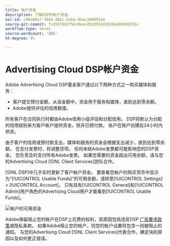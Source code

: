 ```yaml
---
title: 帐户资金
description: 了解DSP的帐户资金。
exl-id: c90e88a7-78dd-402c-baba-9bac360093a4
source-git-commit: fcd55f882f56c9eacd82d554d30364400b99555c
workflow-type: tm+mt
source-wordcount: '265'
ht-degree: 0%

---
```


# Advertising Cloud DSP帐户资金

Adobe Advertising Cloud DSP基金客户通过以下两种方式之一购买媒体和服务：

* 客户提交预付金额，从该金额中，资金用于服务和媒体，直到达到零余额。
* Adobe提供评估的信用额度。

所有客户在合同执行时都由Adobe信用小组评估和分配信用。 DSP将默认为分配的信用级别来为客户帐户提供资金，除非已预付款。 账户在账户创建后24小时内供资。

由于客户的信用或预付款支出，媒体和服务的资金会根据支出减少，直到达到零余额。 在支付发票时，将调整贷项。 任何未结Adobe发票都可能影响您的DSP资金。 您负责及时支付所有Adobe发票。 如果您需要的资金超出可用余额，请与您的Advertising Cloud [!DNL Client Services]团队合作。

[!DNL DSP]中几乎实时更新了客户帐户资金。 要查看您帐户的购买货币中显示为“[!UICONTROL Usable Funds]”的可用余额，请转至[!UICONTROL Settings] > [!UICONTROL Account]。 只有具有[!UICONTROL General]和[!UICONTROL Admin]用户角色的Advertising Cloud用户才能看到[!UICONTROL Usable Funds]。

![帐户的可用资金](/help/dsp/assets/account-usable-funds.png)

Adobe保留阻止您的帐户在DSP上花费的权利，其原因包括违反DSP [广告要求政策](/help/policies/ad-requirements-policy.md)或隐私条款。 如果Adobe阻止您的帐户，则您的帐户设置将包含一则被阻止的通知。 与您的Advertising Cloud [!DNL Client Services]代表合作，确定块的原因以及如何更正错误。
